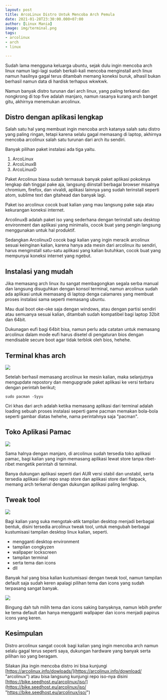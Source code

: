 ```yaml
---
layout: post
title: ArcoLinux Distro Untuk Mencoba Arch Pemula
date: 2021-01-28T23:30:00.000+07:00
author: [Linux Mania]
image: img/terminal.png
tags:
- arcolinux
- arch
- linux

---
```

Sudah lama mengguna keluarga ubuntu, sejak dulu ingin mencoba arch linux namun lagi-lagi sudah berkali-kali mencoba menginstall arch linux namun hasilnya gagal terus ditambah memang koneksi buruk, alhasil bukan berhasil namun data di hardisk terhapus wkwkwk.

Namun banyak distro turunan dari arch linux, yang paling terkenal dan nongkrong di top five adalah manjaro, namun rasanya kurang arch banget gitu, akhirnya menemukan arcolinux.

## Distro dengan aplikasi lengkap

Salah satu hal yang membuat ingin mencoba arch katanya salah satu distro yang paling ringan, tetapi karena selalu gagal memasang di laptop, akhirnya mencoba arcolinux salah satu turunan dari arch itu sendiri.

Banyak pilihan paket instalasi ada tiga yaitu.

1. ArcoLinux
2. ArcoLinuxB
3. ArcoLinuxD

Paket Arcolinux biasa sudah termasuk banyak paket aplikasi pokoknya lengkap dah tinggal pake aja, langsung diinstall berbagai browser misalnya chromium, firefox, dan vivaldi, aplikasi lainnya yang sudah terinstall seperti atom, sublime text dan gitahead dan banyak lagi.

Paket iso arcolinux cocok buat kalian yang mau langsung pake saja atau kekurangan koneksi internet.

ArcolinuxB adalah paket iso yang sederhana dengan terinstall satu desktop environment dan aplikasi yang minimalis, cocok buat yang pengin langsung menggunakan untuk hal produktif.

Sedangkan ArcolinuxD cocok bagi kalian yang ingin meracik arcolinux  sesuai keinginan kalian, karena hanya ada mesin dari arcolinux itu sendiri, harus menginstall satu-satu aplikasi yang kalian butuhkan, cocok buat yang mempunyai koneksi internet yang ngebut.

## Instalasi yang mudah

Jika memasang arch linux itu sangat membagongkan segala serba manual dan langsung disuguhkan dengan konsol terminal, namun arcolinux sudah ada aplikasi untuk memasang di laptop denga calamares yang membuat proses instalasi sama seperti memasang ubuntu.

Mau dual boot oke-oke saja dengan windows, atau dengan partisi sendiri atau semuanya sesuai kalian, ditambah sudah kompatibel bagi laptop 32bit dan 64bit.

Dukunagan eufi bagi 64bit bisa, namun perlu ada catatan untuk memasang arcolinux dalam mode eufi harus disetel di pengaturan bios dengan mendisable secure boot agar tidak terblok oleh bios, hehehe.

## Terminal khas arch

![](https://i0.wp.com/wildanfauzy.com/img/arcolinux.png)

Setelah berhasil memasang arcolinux ke mesin kalian, maka selanjutnya mengupdate repostory dan mengupgrade paket aplikasi ke versi terbaru dengan perintah berikut;

    sudo pacman -Syyu

Ciri khas dari arch adalah ketika memasang aplikasi dari terminal adalah loading sebuah proses instalasi seperti game pacman memakan bola-bola seperti gambar diatas hehehe, nama perintahnya saja "pacman".

## Toko Aplikasi Pamac

![](https://i0.wp.com/wildanfauzy.com/img/store.png)

Sama halnya dengan manjaro, di arcolinux sudah tersedia toko aplikasi pamac, bagi kalian yang ingin memasang aplikasi lewat store tanpa ribet-ribet mengetik perintah di terminal.

Banya dukungan aplikasi seperti dari AUR versi stabil dan unstabil, serta tersedia aplikasi dari repo snap store dan aplikasi store dari flatpack, memang arch terkenal dengan dukungan aplikasi paling lengkap.

## Tweak tool

![](https://i0.wp.com/wildanfauzy.com/img/tweak.png)

Bagi kalian yang suka mengotak-atik tampilan desktop menjadi berbagai bentuk, disini tersedia arcolinux tweak tool, untuk mengubah berbagai kustumisasi tampilan desktop linux kalian, seperti.

* mengganti desktop environment
* tampilan congkyzen
* wallpaper lockscreen
* tampilan terminal
* serta tema dan icons
* dll

Banyak hal yang bisa kalian kustumisasi dengan tweak tool, namun tampilan default saja sudah keren apalagi pilihan tema dan icons yang sudah terpasang sangat banyak.

![](https://i0.wp.com/wildanfauzy.com/img/tema.png)

Bingung dah tuh milih tema dan icons saking banyaknya, namun lebih prefer ke tema default dan hanya mengganti wallpaper dan icons menjadi papirus icons yang keren.

## Kesimpulan

Distro arcolinux sangat cocok bagi kalian yang ingin mencoba arch namun selalu gagal terus seperti saya, dukungan hardware yang banyak serta pilihan iso yang beragam.

Silakan jika ingin mencoba distro ini bisa kunjungi [https://arcolinux.info/dowloads/](https://arcolinux.info/download/ "arcolinux") atau bisa langsung kunjungi repo iso-nya disini [https://bike.seedhost.eu/arcolinux/iso/](https://bike.seedhost.eu/arcolinux/iso/ "https://bike.seedhost.eu/arcolinux/iso/")